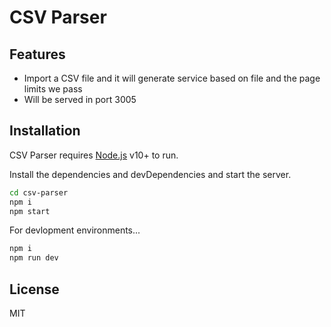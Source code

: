 # CSV Parser

## Features

- Import a CSV file and it will generate service based on file and the page limits we pass
- Will be served in port 3005

## Installation

CSV Parser requires [Node.js](https://nodejs.org/) v10+ to run.

Install the dependencies and devDependencies and start the server.

```sh
cd csv-parser
npm i
npm start
```

For devlopment environments...

```sh
npm i
npm run dev
```



## License

MIT

